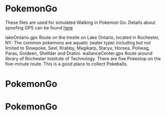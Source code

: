 # PokemonGo

These files are used for simulated Walking in Pokemon Go. Details about spoofing GPS can be found [here](https://www.youtube.com/watch?v=9vqOWCNuZD4)

lakeOntario.gpx		Route on the trestle on Lake Ontario, located in Rochester, NY. The common pokemons are aquatic (water type) including but not limited to Slowpoke, Seel, Krabby, Magikarp, Staryu, Horsea, Poliwag, Paras, Goldeen, Shellder and Dratini.
wallanceCenter.gpx	Route around library of Rochester Institute of Technology. There are five Pokestop on the five-minute route. This is a good place to collect Pokeballs.
# PokemonGo
# PokemonGo
